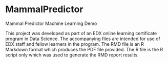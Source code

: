# MammalPredictor
Mammal Predictor Machine Learning Demo

This project was developed as part of an EDX online learning certificate program in Data Science. The accompanying files are intended for use of EDX staff and fellow learners in the program. The RMD file is an R Markdown format which produces the PDF file provided. The R file is the R script only which was used to generate the RMD report results.
